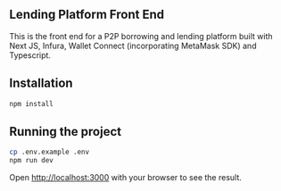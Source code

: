 ## Lending Platform Front End
This is the front end for a P2P borrowing and lending platform built with Next JS, Infura, Wallet Connect (incorporating MetaMask SDK) and Typescript. 

## Installation
```bash
npm install
```

## Running the project

```bash
cp .env.example .env
npm run dev
```

Open [http://localhost:3000](http://localhost:3000) with your browser to see the result.
